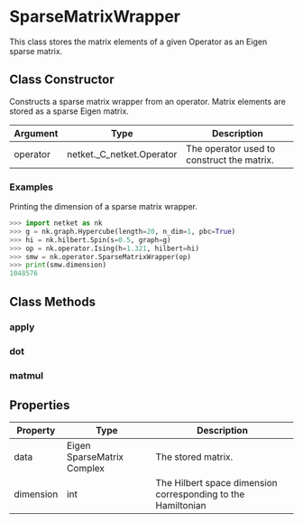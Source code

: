 # SparseMatrixWrapper
This class stores the matrix elements of a given Operator as an Eigen sparse matrix.

## Class Constructor
Constructs a sparse matrix wrapper from an operator. Matrix elements are
stored as a sparse Eigen matrix.

|Argument|          Type           |               Description                |
|--------|-------------------------|------------------------------------------|
|operator|netket._C_netket.Operator|The operator used to construct the matrix.|

### Examples
Printing the dimension of a sparse matrix wrapper.

```python
>>> import netket as nk
>>> g = nk.graph.Hypercube(length=20, n_dim=1, pbc=True)
>>> hi = nk.hilbert.Spin(s=0.5, graph=g)
>>> op = nk.operator.Ising(h=1.321, hilbert=hi)
>>> smw = nk.operator.SparseMatrixWrapper(op)
>>> print(smw.dimension)
1048576

```



## Class Methods 
### apply
### dot
### matmul
## Properties

|Property |           Type            |                         Description                         |
|---------|---------------------------|-------------------------------------------------------------|
|data     |Eigen SparseMatrix Complex | The stored matrix.                                          |
|dimension|int                        | The Hilbert space dimension corresponding to the Hamiltonian|
